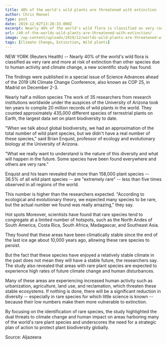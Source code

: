 ```yaml
---
title: 40% of the world's wild plants are threatened with extinction
author: Chris Manoel
type: post
date: 2019-12-02T13:28:33.000Z
excerpt: Nearly 40% of the world's wild flora is classified as very rare and more at risk of extinction than other species due to human activity and climate change
url: /40-of-the-worlds-wild-plants-are-threatened-with-extinction/
image: /wp-content/uploads/2019/12/worlds-wild-plants-are-threatened-with-extinction-rocky-mountain.jpg
tags: [Climate Change, Extinction, Wild plants]
---
```


NEW YORK (Reuters Health) -- Nearly 40% of the world's wild flora is classified as very rare and more at risk of extinction than other species due to human activity and climate change, a new scientific study has found.

The findings were published in a special issue of Science Advances ahead of the 2019 UN Climate Change Conference, also known as COP 25, in Madrid on December 2-3.

Nearly half a million species
The work of 35 researchers from research institutions worldwide under the auspices of the University of Arizona took ten years to compile 20 million records of wild plants in the world. They counted approximately 435,000 different species of terrestrial plants on Earth, the largest data set on plant biodiversity to date.

"When we talk about global biodiversity, we had an approximation of the total number of wild plant species, but we didn't have a real number of these species," said Brian Enquist, professor of ecology and evolutionary biology at the University of Arizona.

"What we really want to understand is the nature of this diversity and what will happen in the future. Some species have been found everywhere and others are very rare."

Enquist and his team revealed that more than 158,000 plant species -- 36.5% of all wild plant species -- are "extremely rare" -- less than five times observed in all regions of the world.

This number is higher than the researchers expected. "According to ecological and evolutionary theory, we expected many species to be rare, but the actual number we found was really amazing," they say.

Hot spots
Moreover, scientists have found that rare species tend to congregate at a limited number of hotspots, such as the North Andes of South America, Costa Rica, South Africa, Madagascar, and Southeast Asia.

They found that these areas have been climatically stable since the end of the last ice age about 10,000 years ago, allowing these rare species to persist.

But the fact that these species have enjoyed a relatively stable climate in the past does not mean they will have a stable future, the researchers say. The study also revealed that areas with rare plant species are expected to experience high rates of future climate change and human disturbances.

Many of these areas are experiencing increased human activity such as urbanization, agriculture, land use, and reclamation, which threaten these stable ecosystems. If nothing is done, there will be a significant reduction in diversity -- especially in rare species for which little science is known -- because their low numbers make them more vulnerable to extinction.

By focusing on the identification of rare species, the study highlighted the dual threats to climate change and human impact on areas harboring many of the world's rare plant species and underscores the need for a strategic plan of action to protect plant biodiversity globally.

Source: Aljazeera

